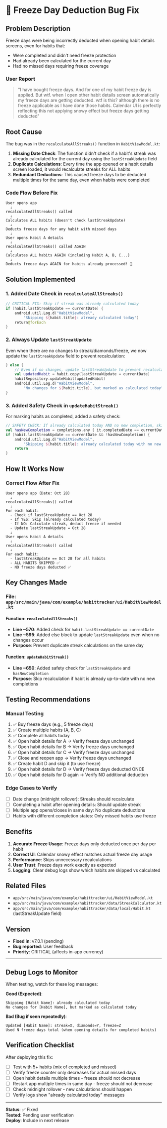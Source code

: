 # 🐛 Freeze Day Deduction Bug Fix

## Problem Description
Freeze days were being incorrectly deducted when opening habit details screens, even for habits that:
- Were completed and didn't need freeze protection
- Had already been calculated for the current day
- Had no missed days requiring freeze coverage

### User Report
> "I have bought freeze days. And for one of my habit freeze day is applied. But wtf. when I open other habit details screen automatically my freeze days are getting deducted. wtf is this? although there is no freeze applicable as I have done those habits. Calendar UI is perfectly reflecting this not applying snowy effect but freeze days getting deducted"

## Root Cause
The bug was in the `recalculateAllStreaks()` function in `HabitViewModel.kt`:

1. **Missing Date Check**: The function didn't check if a habit's streak was already calculated for the current day using the `lastStreakUpdate` field
2. **Duplicate Calculations**: Every time the app opened or a habit details screen loaded, it would recalculate streaks for ALL habits
3. **Redundant Deductions**: This caused freeze days to be deducted multiple times for the same day, even when habits were completed

### Code Flow Before Fix
```
User opens app
  ↓
recalculateAllStreaks() called
  ↓
Calculates ALL habits (doesn't check lastStreakUpdate)
  ↓
Deducts freeze days for any habit with missed days
  ↓
User opens Habit A details
  ↓
recalculateAllStreaks() called AGAIN
  ↓
Calculates ALL habits AGAIN (including Habit A, B, C...)
  ↓
Deducts freeze days AGAIN for habits already processed! 🐛
```

## Solution Implemented

### 1. Added Date Check in `recalculateAllStreaks()`
```kotlin
// CRITICAL FIX: Skip if streak was already calculated today
if (habit.lastStreakUpdate == currentDate) {
    android.util.Log.d("HabitViewModel", 
        "Skipping ${habit.title}: already calculated today")
    return@forEach
}
```

### 2. Always Update `lastStreakUpdate`
Even when there are no changes to streak/diamonds/freeze, we now update the `lastStreakUpdate` field to prevent recalculation:
```kotlin
} else {
    // Even if no changes, update lastStreakUpdate to prevent recalculation
    val updatedHabit = habit.copy(lastStreakUpdate = currentDate)
    habitRepository.updateHabit(updatedHabit)
    android.util.Log.d("HabitViewModel", 
        "No changes for ${habit.title}, but marked as calculated today")
}
```

### 3. Added Safety Check in `updateHabitStreak()`
For marking habits as completed, added a safety check:
```kotlin
// SAFETY CHECK: If already calculated today AND no new completion, skip
val hasNewCompletion = completions.any { it.completedDate == currentDate }
if (habit.lastStreakUpdate == currentDate && !hasNewCompletion) {
    android.util.Log.d("HabitViewModel", 
        "Skipping ${habit.title}: already calculated today with no new completion")
    return
}
```

## How It Works Now

### Correct Flow After Fix
```
User opens app (Date: Oct 28)
  ↓
recalculateAllStreaks() called
  ↓
For each habit:
  - Check if lastStreakUpdate == Oct 28
  - If YES: Skip (already calculated today)
  - If NO: Calculate streak, deduct freeze if needed
  - Update lastStreakUpdate = Oct 28
  ↓
User opens Habit A details
  ↓
recalculateAllStreaks() called
  ↓
For each habit:
  - lastStreakUpdate == Oct 28 for all habits
  - ALL HABITS SKIPPED ✅
  - NO freeze days deducted ✅
```

## Key Changes Made

### File: `app/src/main/java/com/example/habittracker/ui/HabitViewModel.kt`

#### Function: `recalculateAllStreaks()`
- **Line ~570**: Added check for `habit.lastStreakUpdate == currentDate`
- **Line ~595**: Added else block to update `lastStreakUpdate` even when no changes occur
- **Purpose**: Prevent duplicate streak calculations on the same day

#### Function: `updateHabitStreak()`
- **Line ~650**: Added safety check for `lastStreakUpdate` and `hasNewCompletion`
- **Purpose**: Skip recalculation if habit is already up-to-date with no new completions

## Testing Recommendations

### Manual Testing
1. ✅ Buy freeze days (e.g., 5 freeze days)
2. ✅ Create multiple habits (A, B, C)
3. ✅ Complete all habits today
4. ✅ Open habit details for A → Verify freeze days unchanged
5. ✅ Open habit details for B → Verify freeze days unchanged
6. ✅ Open habit details for C → Verify freeze days unchanged
7. ✅ Close and reopen app → Verify freeze days unchanged
8. ✅ Create habit D and skip it (to use freeze)
9. ✅ Open habit details for D → Verify freeze days deducted ONCE
10. ✅ Open habit details for D again → Verify NO additional deduction

### Edge Cases to Verify
- [ ] Date change (midnight rollover): Streaks should recalculate
- [ ] Completing a habit after opening details: Should update streak
- [ ] Multiple app opens/closes in same day: No duplicate deductions
- [ ] Habits with different completion states: Only missed habits use freeze

## Benefits

1. **Accurate Freeze Usage**: Freeze days only deducted once per day per habit
2. **Correct UI**: Calendar snowy effect matches actual freeze day usage
3. **Performance**: Skips unnecessary recalculations
4. **User Trust**: Freeze days work exactly as expected
5. **Logging**: Clear debug logs show which habits are skipped vs calculated

## Related Files
- `app/src/main/java/com/example/habittracker/ui/HabitViewModel.kt`
- `app/src/main/java/com/example/habittracker/data/StreakCalculator.kt`
- `app/src/main/java/com/example/habittracker/data/local/Habit.kt` (lastStreakUpdate field)

## Version
- **Fixed in**: v7.0.1 (pending)
- **Bug reported**: User feedback
- **Priority**: CRITICAL (affects in-app currency)

---

## Debug Logs to Monitor

When testing, watch for these log messages:

**Good (Expected)**:
```
Skipping [Habit Name]: already calculated today
No changes for [Habit Name], but marked as calculated today
```

**Bad (Bug if seen repeatedly)**:
```
Updated [Habit Name]: streak=X, diamonds=Y, freeze=Z
Used N freeze days total (when opening details for completed habits)
```

## Verification Checklist

After deploying this fix:
- [ ] Test with 5+ habits (mix of completed and missed)
- [ ] Verify freeze counter only decreases for actual missed days
- [ ] Open habit details multiple times - freeze should not decrease
- [ ] Restart app multiple times in same day - freeze should not decrease
- [ ] Check midnight rollover - new calculations should happen
- [ ] Verify logs show "already calculated today" messages

---

**Status**: ✅ Fixed  
**Tested**: Pending user verification  
**Deploy**: Include in next release
